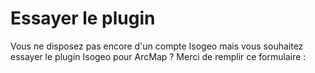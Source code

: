 # Essayer le plugin

Vous ne disposez pas encore d'un compte Isogeo mais vous souhaitez essayer le plugin Isogeo pour ArcMap ? Merci de remplir ce formulaire :

<div class="pipedriveWebForms" data-pd-webforms="https://webforms.pipedrive.com/f/aDWZpUpf9aOQpurerNLTxOnDYCdc8CGJe1Zgl0gkqUry003XowHEloMO1FXUqL"><script src="https://webforms.pipedrive.com/f/loader"></script></div>